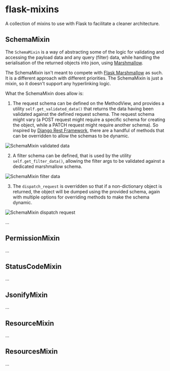 # flask-mixins
A collection of mixins to use with Flask to facilitate a cleaner architecture.

## SchemaMixin
The `SchemaMixin` is a way of abstracting some of the logic for validating and accessing the payload data and any query (filter) data, while handling the serialisation of the returned objects into json, using [Marshmallow](https://github.com/marshmallow-code/marshmallow).

The SchemaMixin isn't meant to compete with [Flask Marshmallow](https://flask-marshmallow.readthedocs.io/en/latest/) as such. It is a different approach with different priorities. The SchemaMixin is just a mixin, so it doesn't support any hyperlinking logic.

What the SchemaMixin does allow is:
1) The request schema can be defined on the MethodView, and provides a utility `self.get_validated_data()` that returns the data having been validated against the defined request schema. The request schema might vary (a POST request might require a specific schema for creating the object, while a PATCH request might require another schema). So inspired by [Django Rest Framework](https://www.django-rest-framework.org/), there are a handful of methods that can be overridden to allow the schemas to be dynamic.

![SchemaMixin validated data](./docs/diagrams/schema-mixin-validated-data.png)

2) A filter schema can be defined, that is used by the utility `self.get_filter_data()`, allowing the filter args to be validated against a dedicated marshmallow schema.

![SchemaMixin filter data](./docs/diagrams/schema-mixin-filter-data.png)

3) The `dispatch_request` is overridden so that if a non-dictionary object is returned, the object will be dumped using the provided schema, again with multiple options for overriding methods to make the schema dynamic.

![SchemaMixin dispatch request](./docs/diagrams/schema-mixin-dispatch.png)

...

## PermissionMixin
...

## StatusCodeMixin
...

## JsonifyMixin
...

## ResourceMixin
...

## ResourcesMixin
...
